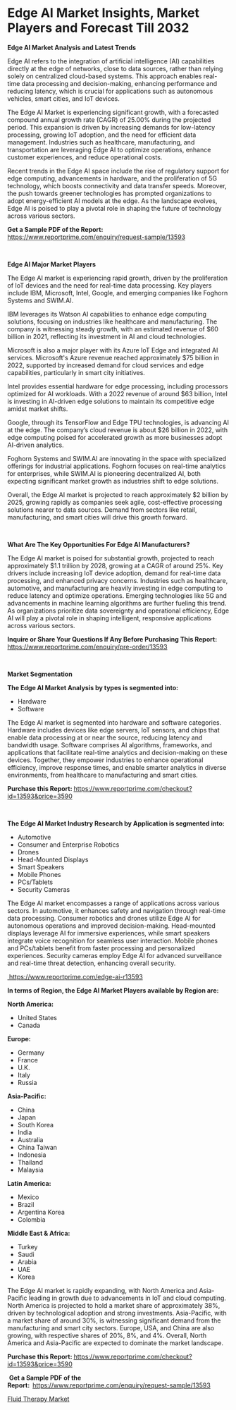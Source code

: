 <p><h1>Edge AI Market Insights, Market Players and Forecast Till 2032</h1></p><p><strong>Edge AI Market Analysis and Latest Trends</strong></p>
<p><p>Edge AI refers to the integration of artificial intelligence (AI) capabilities directly at the edge of networks, close to data sources, rather than relying solely on centralized cloud-based systems. This approach enables real-time data processing and decision-making, enhancing performance and reducing latency, which is crucial for applications such as autonomous vehicles, smart cities, and IoT devices.</p><p>The Edge AI Market is experiencing significant growth, with a forecasted compound annual growth rate (CAGR) of 25.00% during the projected period. This expansion is driven by increasing demands for low-latency processing, growing IoT adoption, and the need for efficient data management. Industries such as healthcare, manufacturing, and transportation are leveraging Edge AI to optimize operations, enhance customer experiences, and reduce operational costs.</p><p>Recent trends in the Edge AI space include the rise of regulatory support for edge computing, advancements in hardware, and the proliferation of 5G technology, which boosts connectivity and data transfer speeds. Moreover, the push towards greener technologies has prompted organizations to adopt energy-efficient AI models at the edge. As the landscape evolves, Edge AI is poised to play a pivotal role in shaping the future of technology across various sectors.</p></p>
<p><strong>Get a Sample PDF of the Report:&nbsp;</strong> <a href="https://www.reportprime.com/enquiry/request-sample/13593?utm_campaign=2840&utm_medium=2&utm_source=Github&utm_content=ia&utm_term=20032025&utm_id=edge-ai">https://www.reportprime.com/enquiry/request-sample/13593</a></p>
<p>&nbsp;</p>
<p><strong>Edge AI Major Market Players</strong></p>
<p><p>The Edge AI market is experiencing rapid growth, driven by the proliferation of IoT devices and the need for real-time data processing. Key players include IBM, Microsoft, Intel, Google, and emerging companies like Foghorn Systems and SWIM.AI.</p><p>IBM leverages its Watson AI capabilities to enhance edge computing solutions, focusing on industries like healthcare and manufacturing. The company is witnessing steady growth, with an estimated revenue of $60 billion in 2021, reflecting its investment in AI and cloud technologies.</p><p>Microsoft is also a major player with its Azure IoT Edge and integrated AI services. Microsoft's Azure revenue reached approximately $75 billion in 2022, supported by increased demand for cloud services and edge capabilities, particularly in smart city initiatives.</p><p>Intel provides essential hardware for edge processing, including processors optimized for AI workloads. With a 2022 revenue of around $63 billion, Intel is investing in AI-driven edge solutions to maintain its competitive edge amidst market shifts.</p><p>Google, through its TensorFlow and Edge TPU technologies, is advancing AI at the edge. The company’s cloud revenue is about $26 billion in 2022, with edge computing poised for accelerated growth as more businesses adopt AI-driven analytics.</p><p>Foghorn Systems and SWIM.AI are innovating in the space with specialized offerings for industrial applications. Foghorn focuses on real-time analytics for enterprises, while SWIM.AI is pioneering decentralized AI, both expecting significant market growth as industries shift to edge solutions.</p><p>Overall, the Edge AI market is projected to reach approximately $2 billion by 2025, growing rapidly as companies seek agile, cost-effective processing solutions nearer to data sources. Demand from sectors like retail, manufacturing, and smart cities will drive this growth forward.</p></p>
<p>&nbsp;</p>
<p><strong>What Are The Key Opportunities For Edge AI Manufacturers?</strong></p>
<p><p>The Edge AI market is poised for substantial growth, projected to reach approximately $1.1 trillion by 2028, growing at a CAGR of around 25%. Key drivers include increasing IoT device adoption, demand for real-time data processing, and enhanced privacy concerns. Industries such as healthcare, automotive, and manufacturing are heavily investing in edge computing to reduce latency and optimize operations. Emerging technologies like 5G and advancements in machine learning algorithms are further fueling this trend. As organizations prioritize data sovereignty and operational efficiency, Edge AI will play a pivotal role in shaping intelligent, responsive applications across various sectors.</p></p>
<p><strong>Inquire or Share Your Questions If Any Before Purchasing This Report:</strong> <a href="https://www.reportprime.com/enquiry/pre-order/13593?utm_campaign=2840&utm_medium=2&utm_source=Github&utm_content=ia&utm_term=20032025&utm_id=edge-ai">https://www.reportprime.com/enquiry/pre-order/13593</a></p>
<p>&nbsp;</p>
<p><strong>Market Segmentation</strong></p>
<p><strong>The Edge AI Market Analysis by types is segmented into:</strong></p>
<p><ul><li>Hardware</li><li>Software</li></ul></p>
<p><p>The Edge AI market is segmented into hardware and software categories. Hardware includes devices like edge servers, IoT sensors, and chips that enable data processing at or near the source, reducing latency and bandwidth usage. Software comprises AI algorithms, frameworks, and applications that facilitate real-time analytics and decision-making on these devices. Together, they empower industries to enhance operational efficiency, improve response times, and enable smarter analytics in diverse environments, from healthcare to manufacturing and smart cities.</p></p>
<p><strong>Purchase this Report:&nbsp;</strong><a href="https://www.reportprime.com/checkout?id=13593&price=3590&utm_campaign=2840&utm_medium=2&utm_source=Github&utm_content=ia&utm_term=20032025&utm_id=edge-ai">https://www.reportprime.com/checkout?id=13593&price=3590</a></p>
<p>&nbsp;</p>
<p><strong>The Edge AI Market Industry Research by Application is segmented into:</strong></p>
<p><ul><li>Automotive</li><li>Consumer and Enterprise Robotics</li><li>Drones</li><li>Head-Mounted Displays</li><li>Smart Speakers</li><li>Mobile Phones</li><li>PCs/Tablets</li><li>Security Cameras</li></ul></p>
<p><p>The Edge AI market encompasses a range of applications across various sectors. In automotive, it enhances safety and navigation through real-time data processing. Consumer robotics and drones utilize Edge AI for autonomous operations and improved decision-making. Head-mounted displays leverage AI for immersive experiences, while smart speakers integrate voice recognition for seamless user interaction. Mobile phones and PCs/tablets benefit from faster processing and personalized experiences. Security cameras employ Edge AI for advanced surveillance and real-time threat detection, enhancing overall security.</p></p>
<p><a href="https://www.reportprime.com/edge-ai-r13593?utm_campaign=2840&utm_medium=2&utm_source=Github&utm_content=ia&utm_term=20032025&utm_id=edge-ai">&nbsp;https://www.reportprime.com/edge-ai-r13593</a></p>
<p><strong>In terms of Region, the Edge AI Market Players available by Region are:</strong></p>
<p>
    <p> <strong> North America: </strong>
        <ul>
            <li>United States</li>
            <li>Canada</li>
        </ul>
        </p> 
    <p> <strong> Europe: </strong>
        <ul>
            <li>Germany</li>
            <li>France</li>
            <li>U.K.</li>
            <li>Italy</li>
            <li>Russia</li>
        </ul>
        </p> 
    <p> <strong> Asia-Pacific: </strong>
        <ul>
            <li>China</li>
            <li>Japan</li>
            <li>South Korea</li>
            <li>India</li>
            <li>Australia</li>
            <li>China Taiwan</li>
            <li>Indonesia</li>
            <li>Thailand</li>
            <li>Malaysia</li>
        </ul>
        </p> 
    <p> <strong> Latin America: </strong>
        <ul>
            <li>Mexico</li>
            <li>Brazil</li>
            <li>Argentina Korea</li>
            <li>Colombia</li>
        </ul>
        </p> 
    <p> <strong> Middle East & Africa: </strong>
        <ul>
            <li>Turkey</li>
            <li>Saudi</li>
            <li>Arabia</li>
            <li>UAE</li>
            <li>Korea</li>
        </ul>
    </p>
    </p>
<p><p>The Edge AI market is rapidly expanding, with North America and Asia-Pacific leading in growth due to advancements in IoT and cloud computing. North America is projected to hold a market share of approximately 38%, driven by technological adoption and strong investments. Asia-Pacific, with a market share of around 30%, is witnessing significant demand from the manufacturing and smart city sectors. Europe, USA, and China are also growing, with respective shares of 20%, 8%, and 4%. Overall, North America and Asia-Pacific are expected to dominate the market landscape.</p></p>
<p><strong>Purchase this Report: </strong><a href="https://www.reportprime.com/checkout?id=13593&price=3590&utm_campaign=2840&utm_medium=2&utm_source=Github&utm_content=ia&utm_term=20032025&utm_id=edge-ai">https://www.reportprime.com/checkout?id=13593&price=3590</a></p>
<p>&nbsp;<strong>Get a Sample PDF of the Report:&nbsp;&nbsp;</strong><a href="https://www.reportprime.com/enquiry/request-sample/13593?utm_campaign=2840&utm_medium=2&utm_source=Github&utm_content=ia&utm_term=20032025&utm_id=edge-ai">https://www.reportprime.com/enquiry/request-sample/13593</a></p>
<p><strong></strong></p>
<p><p><a href="https://github.com/tszkintruca/Market-Research-Report-List-1/blob/main/fluid-therapy-market.md?utm_campaign=2840&utm_medium=2&utm_source=Github&utm_content=ia&utm_term=20032025&utm_id=edge-ai">Fluid Therapy Market</a></p></p>